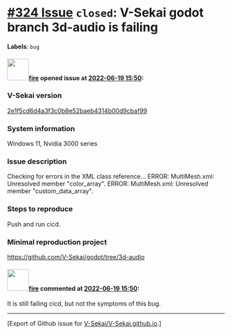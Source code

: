 # [\#324 Issue](https://github.com/V-Sekai/V-Sekai.github.io/issues/324) `closed`: V-Sekai godot branch 3d-audio is failing
**Labels**: `bug`


#### <img src="https://avatars.githubusercontent.com/u/32321?u=c2e06a3d2b49a467aa907e54aa259516440267cc&v=4" width="50">[fire](https://github.com/fire) opened issue at [2022-06-19 15:50](https://github.com/V-Sekai/V-Sekai.github.io/issues/324):

### V-Sekai version

[2e1f5cd6d4a3f3c0b8e52baeb4314b00d9cbaf99](https://github.com/V-Sekai/godot/commit/2e1f5cd6d4a3f3c0b8e52baeb4314b00d9cbaf99)

### System information

Windows 11, Nvidia 3000 series

### Issue description

 Checking for errors in the XML class reference...
ERROR: MultiMesh.xml: Unresolved member "color_array".
ERROR: MultiMesh.xml: Unresolved member "custom_data_array".



### Steps to reproduce

Push and run cicd.

### Minimal reproduction project

https://github.com/V-Sekai/godot/tree/3d-audio

#### <img src="https://avatars.githubusercontent.com/u/32321?u=c2e06a3d2b49a467aa907e54aa259516440267cc&v=4" width="50">[fire](https://github.com/fire) commented at [2022-06-19 15:50](https://github.com/V-Sekai/V-Sekai.github.io/issues/324#issuecomment-1166181793):

It is still failing cicd, but not the symptoms of this bug.


-------------------------------------------------------------------------------



[Export of Github issue for [V-Sekai/V-Sekai.github.io](https://github.com/V-Sekai/V-Sekai.github.io).]
